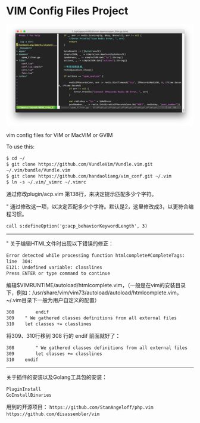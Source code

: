 VIM Config Files Project
=======================

![截图](preview.png)

vim config files for VIM or MacVIM or GVIM

To use this:

```
$ cd ~/
$ git clone https://github.com/VundleVim/Vundle.vim.git ~/.vim/bundle/Vundle.vim
$ git clone https://github.com/handaoliang/vim_conf.git ~/.vim
$ ln -s ~/.vim/_vimrc ~/.vimrc
```


通过修改plugin/acp.vim 第138行，来决定提示匹配多少个字符。


" 通过修改这一项，以决定匹配多少个字符。默认是2，这里修改成3，以更符合编程习惯。
```
call s:defineOption('g:acp_behaviorKeywordLength', 3)
```

----------

" 关于编辑HTML文件时出现以下错误的修正：
```
Error detected while processing function htmlcomplete#CompleteTags:
line  304:
E121: Undefined variable: classlines
Press ENTER or type command to continue
```

编辑$VIMRUNTIME/autoload/htmlcomplete.vim，（一般是在vim的安装目录下，例如：/usr/share/vim/vim73/autoload/autoload/htmlcomplete.vim，~/.vim目录下一般为用户自定义的配置）
```
308        endif
309    " We gathered classes definitions from all external files
310    let classes += classlines
```
将309、310行移到 308 行的 endif 前面就好了：
```
308        " We gathered classes definitions from all external files
309        let classes += classlines
310    endif
```

------------

关于插件的安装以及Golang工具包的安装：
```
PluginInstall
GoInstallBinaries
```

用到的开源项目：
`https://github.com/StanAngeloff/php.vim`
`https://github.com/disassembler/vim`
